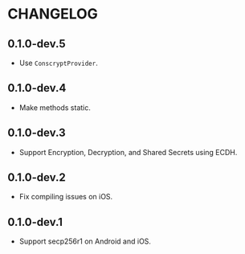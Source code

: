 # CHANGELOG

## 0.1.0-dev.5

* Use `ConscryptProvider`.

## 0.1.0-dev.4

* Make methods static.

## 0.1.0-dev.3

* Support Encryption, Decryption, and Shared Secrets using ECDH.

## 0.1.0-dev.2

* Fix compiling issues on iOS.

## 0.1.0-dev.1

* Support secp256r1 on Android and iOS.
